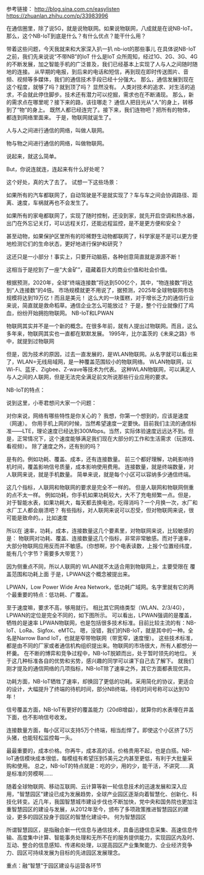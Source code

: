 参考链接：
http://blog.sina.com.cn/easylisten
https://zhuanlan.zhihu.com/p/33983996

在通信圈里，除了说5G，就是说物联网。如果说物联网，八成就是在说NB-IoT。
那么，这个NB-IoT到底是什么？有什么优点？能干什么用？

带着这些问题，今天我就来和大家深入扒一扒 nb-iot的那些事儿
在具体说NB-IoT之前，我们先来说说“不带NB”的IoT
什么是IoT
众所周知，经过1G、2G、3G、4G的不断发展，加之智能手机的广泛普及，我们已经基本上实现了人与人之间随时随地的连接。
从早期的电报，到后来的电话和短信，再到现在即时传送图片、音频、视频等多媒体，我们的通信技术手段已经十分强大。
那么，通信发展到现在这个程度，就够了吗？就到顶了吗？
显然没有。
人类对技术的追求、对生活的追求，不会就此停住脚步。技术还有潜力可以挖掘，需求也在不断涌现。
那么，新的需求点在哪里呢？接下来的路，该往哪走？
通信人把目光从“人”的身上，转移到了“物”的身上。
既然人都已经连完了。接下来，我们连物吧？把所有的物体，都连到网络里面来。
于是，物联网就诞生了。

人与人之间进行通信的网络，叫做人联网。

物与物之间进行通信的网络，叫做物联网。

说起来，就这么简单。

But，你说连就连，连起来有什么好处呢？

这个好处，真的大了去了。
试想一下这些场景：

如果所有的汽车都联网了，自动驾驶是不是就实现了？车与车之间会协调路径、距离、速度，车祸就再也不会发生了。

如果所有的家电都联网了，实现了随时控制，还没到家，就先开启空调和热水器，出门在外忘记关灯，可以远程关灯，还能远程监控，是不是更方便和安全？

甚至动物，如果保护区里所有的珍稀野生动物都联网了，科学家是不是可以更方便地检测它们的生命状态，更好地进行保护和研究？

这还只是一小部分！事实上，只要开动脑筋，各种创意简直就是源源不断！

这相当于是挖到了一座“大金矿”，蕴藏着巨大的商业价值和社会价值。

根据预测，2020年，全球“终端连接数”将达到500亿个，其中，“物连接数”将达到“人连接数”的4倍。
市场规模就更不用说了，据预测，2025年全球物联网市场规模将达到19万亿！而且是美元！
这么大的一块蛋糕，对于增长乏力的通信行业来说，简直就是救命稻草。通信企业怎么可能放过？
于是，整个行业就像打了鸡血，纷纷开始拥抱物联网。
NB-IoT和LPWAN

物联网其实并不是一个新的概念。在很多年前，就有人提出过物联网。而且，这么多年来，物联网其实也一直都在默默发展。
1995年，比尔盖茨的《未来之路》书中，就提到过物联网

但是，因为技术的原因，过去一直发展的，是WLAN物联网。从名字就可以看出来了，WLAN=无线局域网，是一种覆盖范围较小的物联网络。
WLAN物联网，以Wi-Fi、蓝牙、Zigbee、Z-wave等技术为代表。
这种WLAN物联网，可以满足人与人之间的人联网，但是无法完全满足前文所说那些行业应用的要求。



NB-IoT的特点：

说到这里，小枣君想问大家一个问题：

对你来说，网络有哪些特性是你关心的？
我想，你第一个想到的，应该是速度（网速）。
你用手机上网的时候，当然希望速度一定要快。目前我们主流的通信标准——LTE，理论速度已经达到300Mbps。当然，实际体验速度远远达不到。但是，正常情况下，这个速度能够满足我们现在大部分的工作和生活需求（玩游戏、看视频）。
除了速度之外，还有别的吗？

是有的。例如功耗、覆盖、成本，还有连接数量。
前三个都好理解，功耗影响待机时间，覆盖影响信号质量，成本影响使用费用。
连接数量，就是终端数量，对人联网来说，就是手机数量。
简单来说，就是每个小区可以容纳多少通信终端。

这几个指标，人联网和物联网的要求是完全不一样的。
但是人联网和物联网侧重的点不太一样。
例如功耗，你手机如果功耗较大，大不了充电频繁一点。但是，对于智能水表，如果功耗大，每天都去换电池，吃得消吗？一个月换一次，水厂和水厂工人都会崩溃吧？
有些指标，对人联网来说可以忍受，但对物联网来说，很可能是致命的。，比如速度

所以在 速率，功耗，成本，连接数量这几个要素里，对物联网来说，比较敏感的是：
物联网对功耗、覆盖、连接数量这几个指标，非常非常敏感。而对于速率，大部分物联网应用反而并不敏感。（你想啊，抄个电表读数，上报个位置经纬度，能有几个字节？需要多大带宽？）

因为侧重点不同，所以人联网的 WLAN就不太适合用到物联网上，主要受限在
覆盖范围和功耗上面
于是，LPWAN这个概念被提出来。

LPWAN，Low Power Wide Area Network，低功耗广域网。名字里就有它的两个最重要的特点：低功耗、广覆盖。

至于速度嘛，要求不高，够用就行。
相比其它网络类型（WLAN、2/3/4G），LPWAN的定位是完全不同的，如下图所示。
可以看出，LPWAN强调的是覆盖，牺牲的是速率
LPWAN物联网，也是包括很多技术标准。目前比较主流的有：NB-IoT、LoRa、Sigfox、eMTC。
嗯，没错，我们的NB-IoT，就是其中的一种。全名是Narrow Band IoT，也就是窄带物联网（带宽窄，速度慢）。
这些技术标准，都是由不同的厂家或者通信机构组织提出来。物联网的市场很大，所有人都想分一杯羹。
在不断的博弈和竞争过程中，NB-IoT脱颖而出，处于暂时领先的地位。
关于这几种标准各自的优势和劣势，感兴趣的同学可以课下自己去了解下。
就我们刚才提及的通信网络的几项指标，NB-IoT除了速率之外，其它方面都表现优异。

功耗方面，NB-IoT牺牲了速率，却换回了更低的功耗。采用简化的协议，更适合的设计，大幅提升了终端的待机时间，部分NB终端，待机时间号称可以达到10年！

信号覆盖方面，NB-IoT有更好的覆盖能力（20dB增益），就算你的水表埋在井盖下面，也不影响信号收发。

连接数量方面，每小区可以支持5万个终端，相当彪悍了。即使这个小区挤了5万头猪，也能轻松监控每一头。

最最重要的，成本价格。你再牛，成本高的话，价格贵用不起，也是白搭。NB-IoT通信模块成本很低，每模组有希望压到5美元之内甚至更低，有利于大批量采购和使用。
总之，NB-IoT的特点就是：吃的少，用的少，能干活，不讲究......真是标准的劳模啊......


随着全球物联网、移动互联网、云计算等新一轮信息技术的迅速发展和深入应用，"智慧园区"建设已成为发展趋势，全球产业园区逐渐向着智慧化、创新化、科技化转变。近几年，我国智慧城市建设步伐也不断加快，党中央和国务院也更加注重智慧园区的建设与发展，从2012年至今，颁布了多项政策推进智慧园区的建设，更多的园区投身于园区的智慧化建设中。
何为智慧园区

所谓智慧园区，是指融合新一代信息与通信技术，具备迅捷信息采集、高速信息传输、高度集中计算、智能事务处理和无所不在的服务提供能力，实现园区内及时、互动、整合的信息感知、传递和处理，以提高园区产业集聚能力、企业经济竞争力、园区可持续发展为目标的先进园区发展理念。

重点：融“智慧”于园区建设与运营各环节
